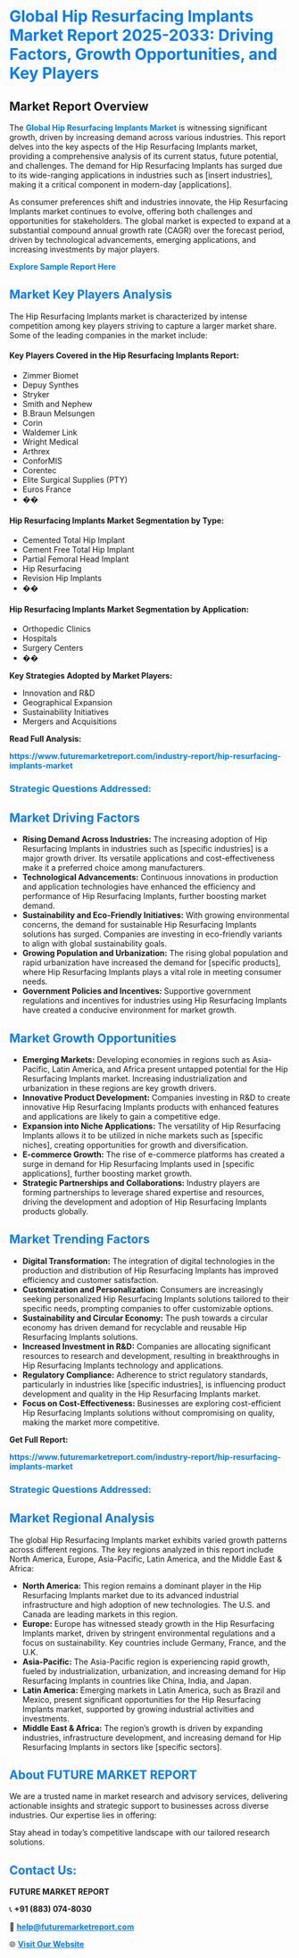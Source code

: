 <h1 style="color: #007BFF;">Global Hip Resurfacing Implants Market Report 2025-2033: Driving Factors, Growth Opportunities, and Key Players</h1>

<section id="overview">
<h2>Market Report Overview</h2>
<p>The <a href="https://www.futuremarketreport.com/industry-report/hip-resurfacing-implants-market" style="color: #007BFF; text-decoration: none;"><strong>Global Hip Resurfacing Implants Market</strong></a> is witnessing significant growth, driven by increasing demand across various industries. This report delves into the key aspects of the Hip Resurfacing Implants market, providing a comprehensive analysis of its current status, future potential, and challenges. The demand for Hip Resurfacing Implants has surged due to its wide-ranging applications in industries such as [insert industries], making it a critical component in modern-day [applications].</p>
<p>As consumer preferences shift and industries innovate, the Hip Resurfacing Implants market continues to evolve, offering both challenges and opportunities for stakeholders. The global market is expected to expand at a substantial compound annual growth rate (CAGR) over the forecast period, driven by technological advancements, emerging applications, and increasing investments by major players.</p>
</section>

<section id="overview">
<p><a href="https://www.futuremarketreport.com/request-sample/reportId=117481" style="color: #007BFF; text-decoration: none;"><strong>Explore Sample Report Here</strong></a></p>
</section>

<section id="key-players">
<h2 style="color: #007BFF;">Market Key Players Analysis</h2>
<p>The Hip Resurfacing Implants market is characterized by intense competition among key players striving to capture a larger market share. Some of the leading companies in the market include:</p>
<h4>Key Players Covered in the Hip Resurfacing Implants Report:</h4>
<ul><li>Zimmer Biomet</li><li>Depuy Synthes</li><li>Stryker</li><li>Smith and Nephew</li><li>B.Braun Melsungen</li><li>Corin</li><li>Waldemer Link</li><li>Wright Medical</li><li>Arthrex</li><li>ConforMIS</li><li>Corentec</li><li>Elite Surgical Supplies (PTY)</li><li>Euros France</li><li>��</li></ul>
<h4>Hip Resurfacing Implants Market Segmentation by Type:</h4>
<ul><li>Cemented Total Hip Implant</li><li>Cement Free Total Hip Implant</li><li>Partial Femoral Head Implant</li><li>Hip Resurfacing</li><li>Revision Hip Implants</li><li>��</li></ul>

<h4>Hip Resurfacing Implants Market Segmentation by Application:</h4>
<ul><li>Orthopedic Clinics</li><li>Hospitals</li><li>Surgery Centers</li><li>��</li></ul>
<p><strong>Key Strategies Adopted by Market Players:</strong></p>
<ul>
<li>Innovation and R&D</li>
<li>Geographical Expansion</li>
<li>Sustainability Initiatives</li>
<li>Mergers and Acquisitions</li>
</ul>
</section>

<section>
<p><strong>Read Full Analysis: </strong></p><a href="https://www.futuremarketreport.com/industry-report/hip-resurfacing-implants-market" style="color: #007BFF; text-decoration: none;"><strong>https://www.futuremarketreport.com/industry-report/hip-resurfacing-implants-market</strong></a>
<h3 style="color: #007BFF;">Strategic Questions Addressed:</h3>
</section>

<section id="driving-factors">
<h2 style="color: #007BFF;">Market Driving Factors</h2>
<ul>
<li><strong>Rising Demand Across Industries:</strong> The increasing adoption of Hip Resurfacing Implants in industries such as [specific industries] is a major growth driver. Its versatile applications and cost-effectiveness make it a preferred choice among manufacturers.</li>
<li><strong>Technological Advancements:</strong> Continuous innovations in production and application technologies have enhanced the efficiency and performance of Hip Resurfacing Implants, further boosting market demand.</li>
<li><strong>Sustainability and Eco-Friendly Initiatives:</strong> With growing environmental concerns, the demand for sustainable Hip Resurfacing Implants solutions has surged. Companies are investing in eco-friendly variants to align with global sustainability goals.</li>
<li><strong>Growing Population and Urbanization:</strong> The rising global population and rapid urbanization have increased the demand for [specific products], where Hip Resurfacing Implants plays a vital role in meeting consumer needs.</li>
<li><strong>Government Policies and Incentives:</strong> Supportive government regulations and incentives for industries using Hip Resurfacing Implants have created a conducive environment for market growth.</li>
</ul>
</section>

<section id="growth-opportunities">
<h2 style="color: #007BFF;">Market Growth Opportunities</h2>
<ul>
<li><strong>Emerging Markets:</strong> Developing economies in regions such as Asia-Pacific, Latin America, and Africa present untapped potential for the Hip Resurfacing Implants market. Increasing industrialization and urbanization in these regions are key growth drivers.</li>
<li><strong>Innovative Product Development:</strong> Companies investing in R&D to create innovative Hip Resurfacing Implants products with enhanced features and applications are likely to gain a competitive edge.</li>
<li><strong>Expansion into Niche Applications:</strong> The versatility of Hip Resurfacing Implants allows it to be utilized in niche markets such as [specific niches], creating opportunities for growth and diversification.</li>
<li><strong>E-commerce Growth:</strong> The rise of e-commerce platforms has created a surge in demand for Hip Resurfacing Implants used in [specific applications], further boosting market growth.</li>
<li><strong>Strategic Partnerships and Collaborations:</strong> Industry players are forming partnerships to leverage shared expertise and resources, driving the development and adoption of Hip Resurfacing Implants products globally.</li>
</ul>
</section>

<section id="trending-factors">
<h2 style="color: #007BFF;">Market Trending Factors</h2>
<ul>
<li><strong>Digital Transformation:</strong> The integration of digital technologies in the production and distribution of Hip Resurfacing Implants has improved efficiency and customer satisfaction.</li>
<li><strong>Customization and Personalization:</strong> Consumers are increasingly seeking personalized Hip Resurfacing Implants solutions tailored to their specific needs, prompting companies to offer customizable options.</li>
<li><strong>Sustainability and Circular Economy:</strong> The push towards a circular economy has driven demand for recyclable and reusable Hip Resurfacing Implants solutions.</li>
<li><strong>Increased Investment in R&D:</strong> Companies are allocating significant resources to research and development, resulting in breakthroughs in Hip Resurfacing Implants technology and applications.</li>
<li><strong>Regulatory Compliance:</strong> Adherence to strict regulatory standards, particularly in industries like [specific industries], is influencing product development and quality in the Hip Resurfacing Implants market.</li>
<li><strong>Focus on Cost-Effectiveness:</strong> Businesses are exploring cost-efficient Hip Resurfacing Implants solutions without compromising on quality, making the market more competitive.</li>
</ul>
</section>

<section>
<p><strong>Get Full Report: </strong></p><a href="https://www.futuremarketreport.com/industry-report/hip-resurfacing-implants-market" style="color: #007BFF; text-decoration: none;"><strong>https://www.futuremarketreport.com/industry-report/hip-resurfacing-implants-market</strong></a>
<h3 style="color: #007BFF;">Strategic Questions Addressed:</h3>
</section>


<section id="regional-analysis">
<h2 style="color: #007BFF;">Market Regional Analysis</h2>
<p>The global Hip Resurfacing Implants market exhibits varied growth patterns across different regions. The key regions analyzed in this report include North America, Europe, Asia-Pacific, Latin America, and the Middle East & Africa:</p>
<ul>
<li><strong>North America:</strong> This region remains a dominant player in the Hip Resurfacing Implants market due to its advanced industrial infrastructure and high adoption of new technologies. The U.S. and Canada are leading markets in this region.</li>
<li><strong>Europe:</strong> Europe has witnessed steady growth in the Hip Resurfacing Implants market, driven by stringent environmental regulations and a focus on sustainability. Key countries include Germany, France, and the U.K.</li>
<li><strong>Asia-Pacific:</strong> The Asia-Pacific region is experiencing rapid growth, fueled by industrialization, urbanization, and increasing demand for Hip Resurfacing Implants in countries like China, India, and Japan.</li>
<li><strong>Latin America:</strong> Emerging markets in Latin America, such as Brazil and Mexico, present significant opportunities for the Hip Resurfacing Implants market, supported by growing industrial activities and investments.</li>
<li><strong>Middle East & Africa:</strong> The region’s growth is driven by expanding industries, infrastructure development, and increasing demand for Hip Resurfacing Implants in sectors like [specific sectors].</li>
</ul>
</section>

<footer>
<h2 style="color: #007BFF;">About FUTURE MARKET REPORT</h2>
<p>We are a trusted name in market research and advisory services, delivering actionable insights and strategic support to businesses across diverse industries. Our expertise lies in offering:</p>

<p>Stay ahead in today’s competitive landscape with our tailored research solutions.</p>

<h2 style="color: #007BFF;">Contact Us:</h2>
<p><strong>FUTURE MARKET REPORT</strong></p>
<p>📞 <strong>+91 (883) 074-8030</strong></p>
<p>📧 <strong><a href="mailto:help@futuremarketreport.com" style="color: #007BFF;">help@futuremarketreport.com</a></strong></p>
<p>🌐 <strong><a href="https://www.futuremarketreport.com/" style="color: #007BFF;">Visit Our Website</a></strong></p>
</footer>